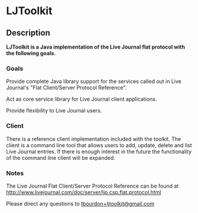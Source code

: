 # LJToolkit #

## Description ##
**LJToolkit is a Java implementation of the Live Journal flat protocol with the following goals.**

### Goals ###

Provide complete Java library support for the services called out in Live Journal's "Flat Client/Server Protocol Reference".

Act as core service library for Live Journal client applications.

Provide flexibility to Live Journal users.

### Client ###
There is a reference client implementation included with the toolkit. The client is a command line tool that allows users to add, update, delete and list Live Journal entries. If there is enough interest in the future the functionality of the command line client will be expanded.

### Notes ###
The Live Journal Flat Client/Server Protocol Reference can be found at http://www.livejournal.com/doc/server/ljp.csp.flat.protocol.html

Please direct any questions to tbourdon+ljtoolkit@gmail.com